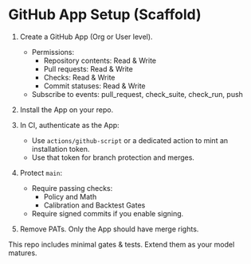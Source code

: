 # GitHub App Setup (Scaffold)

1. Create a GitHub App (Org or User level).
   - Permissions:
     - Repository contents: Read & Write
     - Pull requests: Read & Write
     - Checks: Read & Write
     - Commit statuses: Read & Write
   - Subscribe to events: pull_request, check_suite, check_run, push

2. Install the App on your repo.

3. In CI, authenticate as the App:
   - Use `actions/github-script` or a dedicated action to mint an installation token.
   - Use that token for branch protection and merges.

4. Protect `main`:
   - Require passing checks:
     - Policy and Math
     - Calibration and Backtest Gates
   - Require signed commits if you enable signing.

5. Remove PATs. Only the App should have merge rights.

This repo includes minimal gates & tests. Extend them as your model matures.
